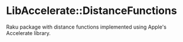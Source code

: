 # LibAccelerate::DistanceFunctions

Raku package with distance functions implemented using Apple's Accelerate library.
